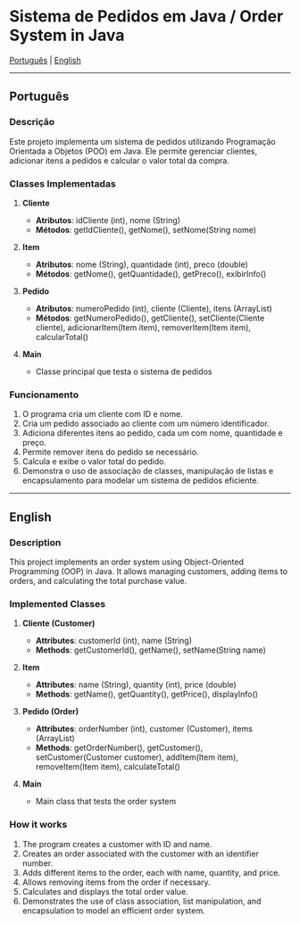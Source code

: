 # Sistema de Pedidos em Java / Order System in Java

[Português](#português) | [English](#english)

---

<a id="português"></a>
## Português

### Descrição
Este projeto implementa um sistema de pedidos utilizando Programação Orientada a Objetos (POO) em Java. Ele permite gerenciar clientes, adicionar itens a pedidos e calcular o valor total da compra.

### Classes Implementadas
1. **Cliente**
   - **Atributos**: idCliente (int), nome (String)
   - **Métodos**: getIdCliente(), getNome(), setNome(String nome)

2. **Item**
   - **Atributos**: nome (String), quantidade (int), preco (double)
   - **Métodos**: getNome(), getQuantidade(), getPreco(), exibirInfo()

3. **Pedido**
   - **Atributos**: numeroPedido (int), cliente (Cliente), itens (ArrayList<Item>)
   - **Métodos**: getNumeroPedido(), getCliente(), setCliente(Cliente cliente), adicionarItem(Item item), removerItem(Item item), calcularTotal()

4. **Main**
   - Classe principal que testa o sistema de pedidos

### Funcionamento
1. O programa cria um cliente com ID e nome.
2. Cria um pedido associado ao cliente com um número identificador.
3. Adiciona diferentes itens ao pedido, cada um com nome, quantidade e preço.
4. Permite remover itens do pedido se necessário.
5. Calcula e exibe o valor total do pedido.
6. Demonstra o uso de associação de classes, manipulação de listas e encapsulamento para modelar um sistema de pedidos eficiente.

---

<a id="english"></a>
## English

### Description
This project implements an order system using Object-Oriented Programming (OOP) in Java. It allows managing customers, adding items to orders, and calculating the total purchase value.

### Implemented Classes
1. **Cliente (Customer)**
   - **Attributes**: customerId (int), name (String)
   - **Methods**: getCustomerId(), getName(), setName(String name)

2. **Item**
   - **Attributes**: name (String), quantity (int), price (double)
   - **Methods**: getName(), getQuantity(), getPrice(), displayInfo()

3. **Pedido (Order)**
   - **Attributes**: orderNumber (int), customer (Customer), items (ArrayList<Item>)
   - **Methods**: getOrderNumber(), getCustomer(), setCustomer(Customer customer), addItem(Item item), removeItem(Item item), calculateTotal()

4. **Main**
   - Main class that tests the order system

### How it works
1. The program creates a customer with ID and name.
2. Creates an order associated with the customer with an identifier number.
3. Adds different items to the order, each with name, quantity, and price.
4. Allows removing items from the order if necessary.
5. Calculates and displays the total order value.
6. Demonstrates the use of class association, list manipulation, and encapsulation to model an efficient order system.
